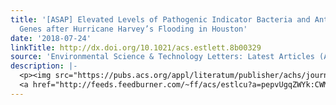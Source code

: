 ```yaml
---
title: '[ASAP] Elevated Levels of Pathogenic Indicator Bacteria and Antibiotic Resistance
  Genes after Hurricane Harvey’s Flooding in Houston'
date: '2018-07-24'
linkTitle: http://dx.doi.org/10.1021/acs.estlett.8b00329
source: 'Environmental Science & Technology Letters: Latest Articles (ACS Publications)'
description: |-
  <p><img src="https://pubs.acs.org/appl/literatum/publisher/achs/journals/content/estlcu/0/estlcu.ahead-of-print/acs.estlett.8b00329/20180724/images/medium/ez-2018-00329b_0004.gif" alt="TOC Graphic"/></p><div><cite>Environmental Science & Technology Letters</cite></div><div>DOI: 10.1021/acs.estlett.8b00329</div><div class="feedflare">
  <a href="http://feeds.feedburner.com/~ff/acs/estlcu?a=pepvUgqZWYk:CWMxAq4w0nA:yIl2AUoC8zA"><img src="http://feeds.feedburner.com/~ff/acs/estlcu?d=yIl2AUoC8zA" borde
---
```

